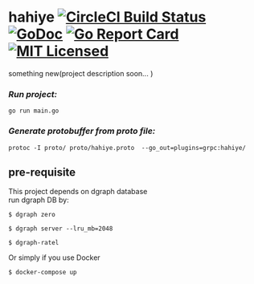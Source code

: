 # hahiye  [![CircleCI Build Status](https://circleci.com/gh/mucyomiller/hahiye.svg?style=shield)](https://circleci.com/gh/mucyomiller/hahiye) [![GoDoc](https://godoc.org/github.com/mucyomiller/hahiye?status.svg)](https://godoc.org/github.com/mucyomiller/hahiye) [![Go Report Card](https://goreportcard.com/badge/mucyomiller/hahiye)](https://goreportcard.com/report/mucyomiller/hahiye) [![MIT Licensed](https://img.shields.io/badge/license-MIT-blue.svg)](https://raw.githubusercontent.com/mucyomiller/hahiye/master/LICENSE)
something new(project description soon... )   

### _Run project:_
```go run main.go```   
### _Generate protobuffer from proto file:_   
```protoc -I proto/ proto/hahiye.proto  --go_out=plugins=grpc:hahiye/```   
## pre-requisite   
This project depends on dgraph database   
run dgraph DB by:   
```shell
$ dgraph zero
```
```shell
$ dgraph server --lru_mb=2048
```
```shell
$ dgraph-ratel
```

Or simply if you use Docker   
```shell
$ docker-compose up
```

